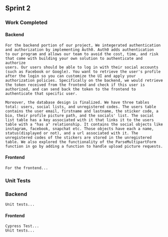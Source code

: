 ## Sprint 2

### Work Completed 
#### Backend
    For the backend portion of our project, We integerated authentication and authorization by implementing Auth0. Auth0 adds authentication
    to our program and allows our team to avoid the cost, time, and risk that come with building your own solution to authenticate and authorize 
    users. Our users should be able to log in with their social accounts (such as Facebook or Google). You want to retrieve the user's profile 
    after the login so you can customize the UI and apply your authorization policies. Specifically on the backend, we would retrieve the token received from the frontend and check if this user is authorized, and can send back the token to the frontend to authenticate that specific user.
    
    Moreover, the database design is finalized. We have three tables total: users, social lists, and unregistered codes. The users table contains the user email, firstname and lastname, the sticker code, a bio, their profile picture path, and the socials' list. The social list table has a key associated with it that links it to the users table with a "has a" relationship. It contains the social objects like instagram, facebook, snapchat etc. Those objects have each a name, status(displayed or not), and a url associated with it. The unregistered codes of the stickers are stored in the unregistered table. We also explored the functionality of the ParseMultipartForm function in go by adding a function to handle upload picture requests.
    
#### Frontend
    For the frontend...

### Unit Tests
### Backend
    Unit tests...
#### Frontend
    Cypress Test...
    Unit tests...
